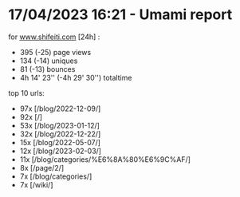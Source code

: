 # 17/04/2023 16:21 - Umami report
for www.shifeiti.com [24h] :

 - 395 (-25) page views
 - 134 (-14) uniques
 - 81 (-13) bounces
 - 4h 14' 23'' (-4h 29' 30'') totaltime


top 10 urls:
 - 97x [/blog/2022-12-09/]
 - 92x [/]
 - 53x [/blog/2023-01-12/]
 - 32x [/blog/2022-12-22/]
 - 15x [/blog/2022-05-07/]
 - 12x [/blog/2023-02-03/]
 - 11x [/blog/categories/%E6%8A%80%E6%9C%AF/]
 - 8x [/page/2/]
 - 7x [/blog/categories/]
 - 7x [/wiki/]


